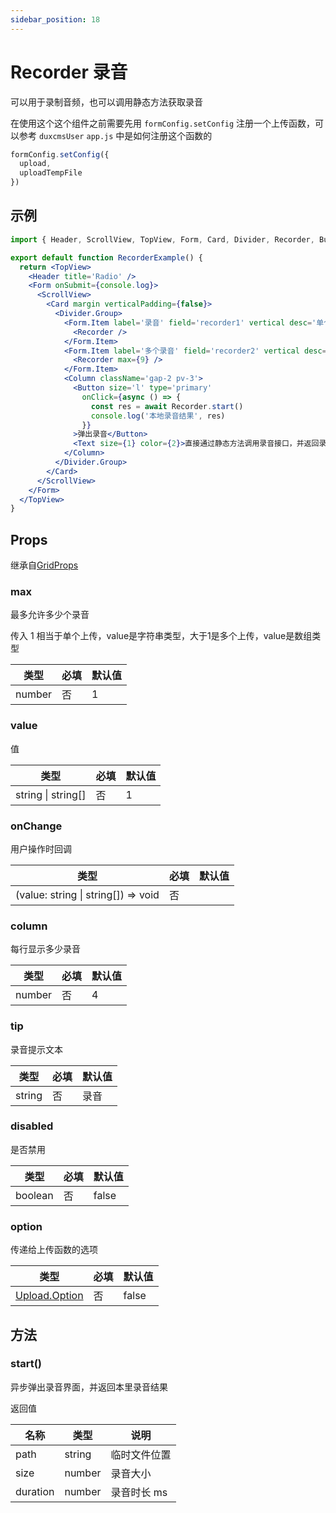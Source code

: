 ```yaml
---
sidebar_position: 18
---
```


# Recorder 录音

可以用于录制音频，也可以调用静态方法获取录音

在使用这个这个组件之前需要先用 `formConfig.setConfig` 注册一个上传函数，可以参考 `duxcmsUser` `app.js` 中是如何注册这个函数的

```js
formConfig.setConfig({
  upload,
  uploadTempFile
})
```

## 示例

```jsx
import { Header, ScrollView, TopView, Form, Card, Divider, Recorder, Button, Text, Column } from '@/duxui'

export default function RecorderExample() {
  return <TopView>
    <Header title='Radio' />
    <Form onSubmit={console.log}>
      <ScrollView>
        <Card margin verticalPadding={false}>
          <Divider.Group>
            <Form.Item label='录音' field='recorder1' vertical desc='单个录音类型为字符串'>
              <Recorder />
            </Form.Item>
            <Form.Item label='多个录音' field='recorder2' vertical desc='多个录音类型为数组'>
              <Recorder max={9} />
            </Form.Item>
            <Column className='gap-2 pv-3'>
              <Button size='l' type='primary'
                onClick={async () => {
                  const res = await Recorder.start()
                  console.log('本地录音结果', res)
                }}
              >弹出录音</Button>
              <Text size={1} color={2}>直接通过静态方法调用录音接口，并返回录音结果</Text>
            </Column>
          </Divider.Group>
        </Card>
      </ScrollView>
    </Form>
  </TopView>
}
```

## Props

继承自[GridProps](../layout/Grid#props)

### max

最多允许多少个录音

传入 1 相当于单个上传，value是字符串类型，大于1是多个上传，value是数组类型

| 类型 | 必填 | 默认值 |
| ---- | -------- | ------- |
| number | 否 | 1 |

### value

值

| 类型 | 必填 | 默认值 |
| ---- | -------- | ------- |
| string \| string[] | 否 | 1 |

### onChange

用户操作时回调

| 类型 | 必填 | 默认值 |
| ---- | -------- | ------- |
| (value: string \| string[]) => void | 否 |  |

### column

每行显示多少录音

| 类型 | 必填 | 默认值 |
| ---- | -------- | ------- |
| number | 否 | 4 |

### tip

录音提示文本

| 类型 | 必填 | 默认值 |
| ---- | -------- | ------- |
| string | 否 | 录音 |

### disabled

是否禁用

| 类型 | 必填 | 默认值 |
| ---- | -------- | ------- |
| boolean | 否 | false |

### option

传递给上传函数的选项

| 类型 | 必填 | 默认值 |
| ---- | -------- | ------- |
| [Upload.Option](/docs/duxapp/utils/net#uploadoption) | 否 | false |

## 方法

### start()

异步弹出录音界面，并返回本里录音结果

返回值

| 名称 | 类型 | 说明 |
| ---- | ---- | ------- |
| path | string | 临时文件位置 |
| size | number | 录音大小 |
| duration | number | 录音时长 ms |